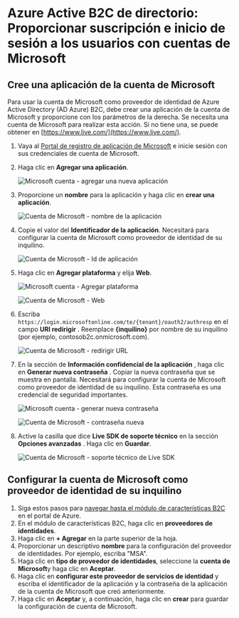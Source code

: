 <properties
    pageTitle="Azure Active B2C de directorio: Configuración de la cuenta de Microsoft | Microsoft Azure"
    description="Proporcionar suscripción e inicio de sesión a los usuarios con cuentas de Microsoft en las aplicaciones que están protegidas por Azure Active Directory B2C."
    services="active-directory-b2c"
    documentationCenter=""
    authors="swkrish"
    manager="mbaldwin"
    editor="bryanla"/>

<tags
    ms.service="active-directory-b2c"
    ms.workload="identity"
    ms.tgt_pltfrm="na"
    ms.devlang="na"
    ms.topic="article"
    ms.date="07/24/2016"
    ms.author="swkrish"/>

# <a name="azure-active-directory-b2c-provide-sign-up-and-sign-in-to-consumers-with-microsoft-accounts"></a>Azure Active B2C de directorio: Proporcionar suscripción e inicio de sesión a los usuarios con cuentas de Microsoft

## <a name="create-a-microsoft-account-application"></a>Cree una aplicación de la cuenta de Microsoft

Para usar la cuenta de Microsoft como proveedor de identidad de Azure Active Directory (AD Azure) B2C, debe crear una aplicación de la cuenta de Microsoft y proporcione con los parámetros de la derecha. Se necesita una cuenta de Microsoft para realizar esta acción. Si no tiene una, se puede obtener en [https://www.live.com/](https://www.live.com/).

1. Vaya al [Portal de registro de aplicación de Microsoft](https://apps.dev.microsoft.com/?referrer=https://azure.microsoft.com/documentation/articles&deeplink=/appList) e inicie sesión con sus credenciales de cuenta de Microsoft.
2. Haga clic en **Agregar una aplicación**.

    ![Microsoft cuenta - agregar una nueva aplicación](./media/active-directory-b2c-setup-msa-app/msa-add-new-app.png)

3. Proporcione un **nombre** para la aplicación y haga clic en **crear una aplicación**.

    ![Cuenta de Microsoft - nombre de la aplicación](./media/active-directory-b2c-setup-msa-app/msa-app-name.png)

4. Copie el valor del **Identificador de la aplicación**. Necesitará para configurar la cuenta de Microsoft como proveedor de identidad de su inquilino.

    ![Cuenta de Microsoft - Id de aplicación](./media/active-directory-b2c-setup-msa-app/msa-app-id.png)

5. Haga clic en **Agregar plataforma** y elija **Web**.

    ![Microsoft cuenta - Agregar plataforma](./media/active-directory-b2c-setup-msa-app/msa-add-platform.png)

    ![Cuenta de Microsoft - Web](./media/active-directory-b2c-setup-msa-app/msa-web.png)

6. Escriba `https://login.microsoftonline.com/te/{tenant}/oauth2/authresp` en el campo **URI redirigir** . Reemplace **{inquilino}** por nombre de su inquilino (por ejemplo, contosob2c.onmicrosoft.com).

    ![Cuenta de Microsoft - redirigir URL](./media/active-directory-b2c-setup-msa-app/msa-redirect-url.png)

7. En la sección de **Información confidencial de la aplicación** , haga clic en **Generar nueva contraseña** . Copiar la nueva contraseña que se muestra en pantalla. Necesitará para configurar la cuenta de Microsoft como proveedor de identidad de su inquilino. Esta contraseña es una credencial de seguridad importantes.

    ![Microsoft cuenta - generar nueva contraseña](./media/active-directory-b2c-setup-msa-app/msa-generate-new-password.png)

    ![Cuenta de Microsoft - contraseña nueva](./media/active-directory-b2c-setup-msa-app/msa-new-password.png)

8. Active la casilla que dice **Live SDK de soporte técnico** en la sección **Opciones avanzadas** . Haga clic en **Guardar**.

    ![Cuenta de Microsoft - soporte técnico de Live SDK](./media/active-directory-b2c-setup-msa-app/msa-live-sdk-support.png)

## <a name="configure-microsoft-account-as-an-identity-provider-in-your-tenant"></a>Configurar la cuenta de Microsoft como proveedor de identidad de su inquilino

1. Siga estos pasos para [navegar hasta el módulo de características B2C](active-directory-b2c-app-registration.md#navigate-to-the-b2c-features-blade) en el portal de Azure.
2. En el módulo de características B2C, haga clic en **proveedores de identidades**.
3. Haga clic en **+ Agregar** en la parte superior de la hoja.
4. Proporcionar un descriptivo **nombre** para la configuración del proveedor de identidades. Por ejemplo, escriba "MSA".
5. Haga clic en **tipo de proveedor de identidades**, seleccione la **cuenta de Microsoft**y haga clic en **Aceptar**.
6. Haga clic en **configurar este proveedor de servicios de identidad** y escriba el identificador de la aplicación y la contraseña de la aplicación de la cuenta de Microsoft que creó anteriormente.
7. Haga clic en **Aceptar** y, a continuación, haga clic en **crear** para guardar la configuración de cuenta de Microsoft.
